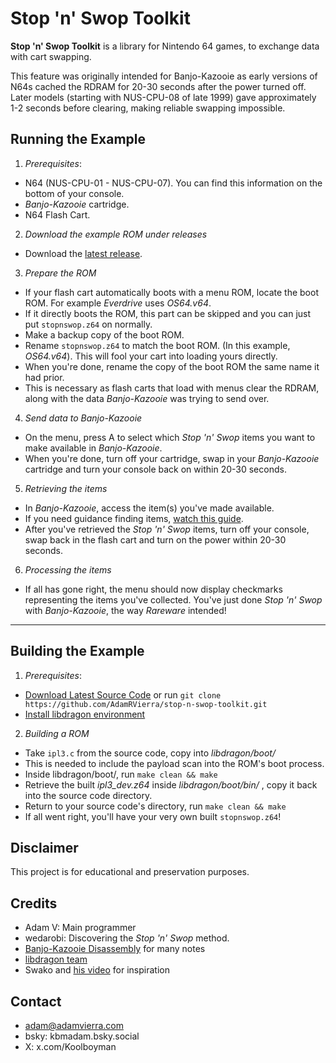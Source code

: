 # Stop 'n' Swop Toolkit

**Stop 'n' Swop Toolkit** is a library for Nintendo 64 games, to exchange data with cart swapping. 

This feature was originally intended for Banjo-Kazooie as early versions of N64s cached the RDRAM for 20-30 seconds after the power turned off. Later models (starting with NUS-CPU-08 of late 1999) gave approximately 1-2 seconds before clearing, making reliable swapping impossible. 

## Running the Example

1. *Prerequisites*:
 - N64 (NUS-CPU-01 - NUS-CPU-07). You can find this information on the bottom of your console.
 - *Banjo-Kazooie* cartridge.
 - N64 Flash Cart.
 
2. *Download the example ROM under releases*
 - Download the [latest release](https://github.com/AdamRVierra/stop-n-swop-toolkit/releases).  

3. *Prepare the ROM* 
 - If your flash cart automatically boots with a menu ROM, locate the boot ROM. For example *Everdrive* uses *OS64.v64*.
  - If it directly boots the ROM, this part can be skipped and you can just put `stopnswop.z64` on normally.
 - Make a backup copy of the boot ROM.
 - Rename `stopnswop.z64` to match the boot ROM. (In this example, *OS64.v64*). This will fool your cart into loading yours directly. 
 - When you're done, rename the copy of the boot ROM the same name it had prior.
 - This is necessary as flash carts that load with menus clear the RDRAM, along with the data *Banjo-Kazooie* was trying to send over.
 
4. *Send data to Banjo-Kazooie*
 - On the menu, press A to select which *Stop 'n' Swop* items you want to make available in *Banjo-Kazooie*.
 - When you're done, turn off your cartridge, swap in your *Banjo-Kazooie* cartridge and turn your console back on within 20-30 seconds. 
 
5. *Retrieving the items*
 - In *Banjo-Kazooie*, access the item(s) you've made available.
  - If you need guidance finding items, [watch this guide](https://www.youtube.com/watch?v=KkUPuP6LZog).  
 - After you've retrieved the *Stop 'n' Swop* items, turn off your console, swap back in the flash cart and turn on the power within 20-30 seconds.
 
6. *Processing the items*
 - If all has gone right, the menu should now display checkmarks representing the items you've collected. You've just done *Stop 'n' Swop* with *Banjo-Kazooie*, the way *Rareware* intended!
 
---
 
## Building the Example
1. *Prerequisites*:
 - [Download Latest Source Code](https://github.com/AdamRVierra/stop-n-swop-toolkit/releases/) or run ```git clone https://github.com/AdamRVierra/stop-n-swop-toolkit.git ```
 - [Install libdragon environment](https://github.com/DragonMinded/libdragon/wiki/Installing-libdragon) 
 
2. *Building a ROM*
 - Take `ipl3.c` from the source code, copy into *libdragon/boot/*
  - This is needed to include the payload scan into the ROM's boot process.
 - Inside libdragon/boot/, run `make clean && make`
 - Retrieve the built *ipl3_dev.z64* inside *libdragon/boot/bin/* , copy it back into the source code directory.
 - Return to your source code's directory, run `make clean && make`
 - If all went right, you'll have your very own built `stopnswop.z64`!
 
## Disclaimer
This project is for educational and preservation purposes.
  
## Credits
 - Adam V: Main programmer
 - wedarobi: Discovering the *Stop 'n' Swop* method.
 - [Banjo-Kazooie Disassembly](https://github.com/n64decomp/banjo-kazooie) for many notes
 - [libdragon team](https://github.com/DragonMinded/libdragon)
 - Swako and [his video](https://www.youtube.com/watch?v=sHQbswTkEjQ) for inspiration

## Contact
 - adam@adamvierra.com
 - bsky: kbmadam.bsky.social
 - X: x.com/Koolboyman

